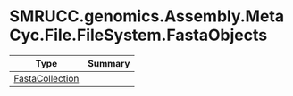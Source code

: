 ﻿
# SMRUCC.genomics.Assembly.MetaCyc.File.FileSystem.FastaObjects

|Type|Summary|
|----|-------|
|[FastaCollection](./FastaCollection.md)||

